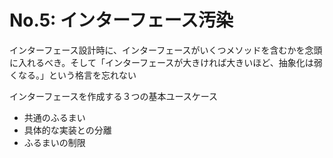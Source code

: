 # No.5: インターフェース汚染

インターフェース設計時に、インターフェースがいくつメソッドを含むかを念頭に入れるべき。そして「インターフェースが大きければ大きいほど、抽象化は弱くなる。」という格言を忘れない

インターフェースを作成する３つの基本ユースケース
* 共通のふるまい
* 具体的な実装との分離
* ふるまいの制限
